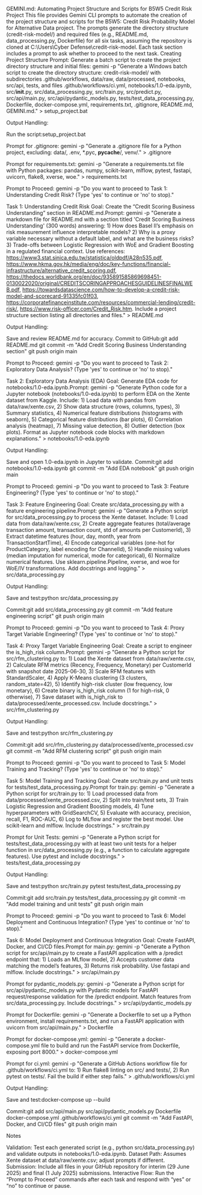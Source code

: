 
GEMINI.md: Automating Project Structure and Scripts for B5W5 Credit Risk Project
This file provides Gemini CLI prompts to automate the creation of the project structure and scripts for the B5W5: Credit Risk Probability Model for Alternative Data project. The prompts generate the directory structure (credit-risk-model/) and required files (e.g., README.md, data_processing.py, Dockerfile) for all six tasks, assuming the repository is cloned at C:\Users\Cyber Defense\credit-risk-model. Each task section includes a prompt to ask whether to proceed to the next task.
Creating Project Structure
Prompt: Generate a batch script to create the project directory structure and initial files:
gemini -p "Generate a Windows batch script to create the directory structure: credit-risk-model/ with subdirectories .github/workflows, data/raw, data/processed, notebooks, src/api, tests, and files .github/workflows/ci.yml, notebooks/1.0-eda.ipynb, src/__init__.py, src/data_processing.py, src/train.py, src/predict.py, src/api/main.py, src/api/pydantic_models.py, tests/test_data_processing.py, Dockerfile, docker-compose.yml, requirements.txt, .gitignore, README.md, GEMINI.md." > setup_project.bat

Output Handling:

Run the script:setup_project.bat



Prompt for .gitignore:
gemini -p "Generate a .gitignore file for a Python project, excluding: data/, .env, *.pyc, __pycache__/, venv/." > .gitignore

Prompt for requirements.txt:
gemini -p "Generate a requirements.txt file with Python packages: pandas, numpy, scikit-learn, mlflow, pytest, fastapi, uvicorn, flake8, xverse, woe." > requirements.txt

Prompt to Proceed:
gemini -p "Do you want to proceed to Task 1: Understanding Credit Risk? (Type 'yes' to continue or 'no' to stop)."

Task 1: Understanding Credit Risk
Goal: Create the “Credit Scoring Business Understanding” section in README.md.Prompt:
gemini -p "Generate a markdown file for README.md with a section titled 'Credit Scoring Business Understanding' (300 words) answering: 1) How does Basel II’s emphasis on risk measurement influence interpretable models? 2) Why is a proxy variable necessary without a default label, and what are the business risks? 3) Trade-offs between Logistic Regression with WoE and Gradient Boosting in a regulated financial context. Use references: https://www3.stat.sinica.edu.tw/statistica/oldpdf/A28n535.pdf, https://www.hkma.gov.hk/media/eng/doc/key-functions/financial-infrastructure/alternative_credit_scoring.pdf, https://thedocs.worldbank.org/en/doc/935891585869698451-0130022020/original/CREDITSCORINGAPPROACHESGUIDELINESFINALWEB.pdf, https://towardsdatascience.com/how-to-develop-a-credit-risk-model-and-scorecard-91335fc01f03, https://corporatefinanceinstitute.com/resources/commercial-lending/credit-risk/, https://www.risk-officer.com/Credit_Risk.htm. Include a project structure section listing all directories and files." > README.md

Output Handling:

Save and review README.md for accuracy.
Commit to GitHub:git add README.md
git commit -m "Add Credit Scoring Business Understanding section"
git push origin main



Prompt to Proceed:
gemini -p "Do you want to proceed to Task 2: Exploratory Data Analysis? (Type 'yes' to continue or 'no' to stop)."

Task 2: Exploratory Data Analysis (EDA)
Goal: Generate EDA code for notebooks/1.0-eda.ipynb.Prompt:
gemini -p "Generate Python code for a Jupyter notebook (notebooks/1.0-eda.ipynb) to perform EDA on the Xente dataset from Kaggle. Include: 1) Load data with pandas from data/raw/xente.csv, 2) Show data structure (rows, columns, types), 3) Summary statistics, 4) Numerical feature distributions (histograms with seaborn), 5) Categorical feature distributions (bar plots), 6) Correlation analysis (heatmap), 7) Missing value detection, 8) Outlier detection (box plots). Format as Jupyter notebook code blocks with markdown explanations." > notebooks/1.0-eda.ipynb

Output Handling:

Save and open 1.0-eda.ipynb in Jupyter to validate.
Commit:git add notebooks/1.0-eda.ipynb
git commit -m "Add EDA notebook"
git push origin main



Prompt to Proceed:
gemini -p "Do you want to proceed to Task 3: Feature Engineering? (Type 'yes' to continue or 'no' to stop)."

Task 3: Feature Engineering
Goal: Create src/data_processing.py with a feature engineering pipeline.Prompt:
gemini -p "Generate a Python script for src/data_processing.py to process the Xente dataset. Include: 1) Load data from data/raw/xente.csv, 2) Create aggregate features (total/average transaction amount, transaction count, std of amounts per CustomerId), 3) Extract datetime features (hour, day, month, year from TransactionStartTime), 4) Encode categorical variables (one-hot for ProductCategory, label encoding for ChannelId), 5) Handle missing values (median imputation for numerical, mode for categorical), 6) Normalize numerical features. Use sklearn.pipeline.Pipeline, xverse, and woe for WoE/IV transformations. Add docstrings and logging." > src/data_processing.py

Output Handling:

Save and test:python src/data_processing.py


Commit:git add src/data_processing.py
git commit -m "Add feature engineering script"
git push origin main



Prompt to Proceed:
gemini -p "Do you want to proceed to Task 4: Proxy Target Variable Engineering? (Type 'yes' to continue or 'no' to stop)."

Task 4: Proxy Target Variable Engineering
Goal: Create a script to engineer the is_high_risk column.Prompt:
gemini -p "Generate a Python script for src/rfm_clustering.py to: 1) Load the Xente dataset from data/raw/xente.csv, 2) Calculate RFM metrics (Recency, Frequency, Monetary) per CustomerId with snapshot date 2025-06-30, 3) Scale RFM features with StandardScaler, 4) Apply K-Means clustering (3 clusters, random_state=42), 5) Identify high-risk cluster (low frequency, low monetary), 6) Create binary is_high_risk column (1 for high-risk, 0 otherwise), 7) Save dataset with is_high_risk to data/processed/xente_processed.csv. Include docstrings." > src/rfm_clustering.py

Output Handling:

Save and test:python src/rfm_clustering.py


Commit:git add src/rfm_clustering.py data/processed/xente_processed.csv
git commit -m "Add RFM clustering script"
git push origin main



Prompt to Proceed:
gemini -p "Do you want to proceed to Task 5: Model Training and Tracking? (Type 'yes' to continue or 'no' to stop)."

Task 5: Model Training and Tracking
Goal: Create src/train.py and unit tests for tests/test_data_processing.py.Prompt for train.py:
gemini -p "Generate a Python script for src/train.py to: 1) Load processed data from data/processed/xente_processed.csv, 2) Split into train/test sets, 3) Train Logistic Regression and Gradient Boosting models, 4) Tune hyperparameters with GridSearchCV, 5) Evaluate with accuracy, precision, recall, F1, ROC-AUC, 6) Log to MLflow and register the best model. Use scikit-learn and mlflow. Include docstrings." > src/train.py

Prompt for Unit Tests:
gemini -p "Generate a Python script for tests/test_data_processing.py with at least two unit tests for a helper function in src/data_processing.py (e.g., a function to calculate aggregate features). Use pytest and include docstrings." > tests/test_data_processing.py

Output Handling:

Save and test:python src/train.py
pytest tests/test_data_processing.py


Commit:git add src/train.py tests/test_data_processing.py
git commit -m "Add model training and unit tests"
git push origin main



Prompt to Proceed:
gemini -p "Do you want to proceed to Task 6: Model Deployment and Continuous Integration? (Type 'yes' to continue or 'no' to stop)."

Task 6: Model Deployment and Continuous Integration
Goal: Create FastAPI, Docker, and CI/CD files.Prompt for main.py:
gemini -p "Generate a Python script for src/api/main.py to create a FastAPI application with a /predict endpoint that: 1) Loads an MLflow model, 2) Accepts customer data matching the model’s features, 3) Returns risk probability. Use fastapi and mlflow. Include docstrings." > src/api/main.py

Prompt for pydantic_models.py:
gemini -p "Generate a Python script for src/api/pydantic_models.py with Pydantic models for FastAPI request/response validation for the /predict endpoint. Match features from src/data_processing.py. Include docstrings." > src/api/pydantic_models.py

Prompt for Dockerfile:
gemini -p "Generate a Dockerfile to set up a Python environment, install requirements.txt, and run a FastAPI application with uvicorn from src/api/main.py." > Dockerfile

Prompt for docker-compose.yml:
gemini -p "Generate a docker-compose.yml file to build and run the FastAPI service from Dockerfile, exposing port 8000." > docker-compose.yml

Prompt for ci.yml:
gemini -p "Generate a GitHub Actions workflow file for .github/workflows/ci.yml to: 1) Run flake8 linting on src/ and tests/, 2) Run pytest on tests/. Fail the build if either step fails." > .github/workflows/ci.yml

Output Handling:

Save and test:docker-compose up --build


Commit:git add src/api/main.py src/api/pydantic_models.py Dockerfile docker-compose.yml .github/workflows/ci.yml
git commit -m "Add FastAPI, Docker, and CI/CD files"
git push origin main



Notes

Validation: Test each generated script (e.g., python src/data_processing.py) and validate outputs in notebooks/1.0-eda.ipynb.
Dataset Path: Assumes Xente dataset at data/raw/xente.csv; adjust prompts if different.
Submission: Include all files in your GitHub repository for interim (29 June 2025) and final (1 July 2025) submissions.
Interactive Flow: Run the “Prompt to Proceed” commands after each task and respond with “yes” or “no” to continue or pause.
